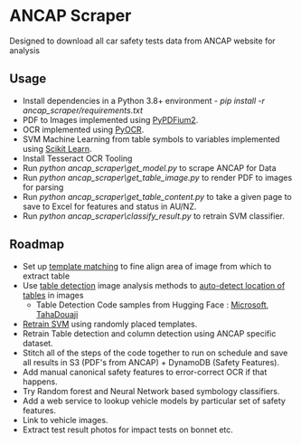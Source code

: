 # ANCAP Scraper

Designed to download all car safety tests data from ANCAP website for analysis

## Usage
- Install dependencies in a Python 3.8+ environment - *pip install -r ancap_scraper/requirements.txt*
- PDF to Images implemented using [PyPDFium2](https://readthedocs.org/projects/pypdfium2/).
- OCR implemented using [PyOCR](https://gitlab.gnome.org/World/OpenPaperwork/pyocr/-/tree/master).
- SVM Machine Learning from table symbols to variables implemented using [Scikit Learn](https://scikit-learn.org/stable/modules/svm.html).
- Install Tesseract OCR Tooling
- Run *python ancap_scraper\get_model.py* to scrape ANCAP for Data
- Run *python ancap_scraper\get_table_image.py* to render PDF to images for parsing
- Run *python ancap_scraper\get_table_content.py* to take a given page to save to Excel for features and status in AU/NZ.
- Run *python ancap_scraper\classify_result.py* to retrain SVM classifier.

## Roadmap
- Set up [template matching](https://github.com/whatnick/ancap_scraper/issues/1) to fine align area of image from which to extract table
- Use [table detection](https://github.com/asagar60/TableNet-pytorch) image analysis methods to [auto-detect location of tables](https://github.com/whatnick/ancap_scraper/issues/2) in images
  - Table Detection Code samples from Hugging Face : [Microsoft](https://huggingface.co/microsoft/table-transformer-detection), [TahaDouaji](https://huggingface.co/TahaDouaji/detr-doc-table-detection)
- [Retrain SVM](https://github.com/whatnick/ancap_scraper/issues/3) using randomly placed templates.
- Retrain Table detection and column detection using ANCAP specific dataset.
- Stitch all of the steps of the code together to run on schedule and save all results in S3 (PDF's from ANCAP) + DynamoDB (Safety Features).
- Add manual canonical safety features to error-correct OCR if that happens.
- Try Random forest and Neural Network based symbology classifiers.
- Add a web service to lookup vehicle models by particular set of safety features.
- Link to vehicle images.
- Extract test result photos for impact tests on bonnet etc.